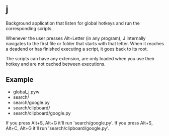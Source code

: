 j
=

Background application that listen for global hotkeys and run the
corresponding scripts.

Whenever the user presses Alt+Letter (in any program), J internally navigates
to the first file or folder that starts with that letter. When it reaches a
deadend or has finished executing a script, it goes back to its root.

The scripts can have any extension, are only loaded when you use their hotkey
and are not cached between executions.


Example
-------

- global_j.pyw
- search/
- search/google.py
- search/clipboard/
- search/clipboard/google.py

If you press Alt+S, Alt+G it'll run 'search/google.py'.
If you press Alt+S, Alt+C, Alt+G it'll run 'search/clipboard/google.py'.
